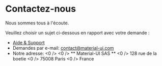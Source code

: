 # Contactez-nous

<p class="description">Nous sommes tous à l'écoute.</p>

Veuillez choisir un sujet ci-dessous en rapport avec votre demande :

- [Aide & Support](/getting-started/support/)
- Demandes par e-mail: [ contact@material-ui.com ](mailto:contact@material-ui.com)
- Notre adresse: <0 /> <0 /> ** Material-UI SAS ** <0 /> 128 rue de la boetie <0 /> 75008 Paris <0 /> France
